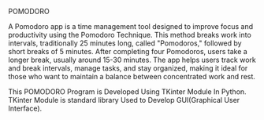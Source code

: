 
POMODORO

A Pomodoro app is a time management tool designed to improve focus and productivity using the Pomodoro Technique. This method breaks work into intervals, traditionally 25 minutes long, called "Pomodoros," followed by short breaks of 5 minutes. After completing four Pomodoros, users take a longer break, usually around 15-30 minutes. The app helps users track work and break intervals, manage tasks, and stay organized, making it ideal for those who want to maintain a balance between concentrated work and rest. 

This POMODORO Program is Developed Using TKinter Module In Python.
TKinter Module is standard library Used to Develop GUI(Graphical User Interface).












